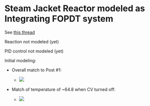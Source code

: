 # Steam Jacket Reactor modeled as Integrating FOPDT system

See [this thread](https://www.plctalk.net/threads/pid-tuning-for-high-order-lag-system.145422/)

Reaction not modeled (yet)

PID control not modeled (yet)

Initial modeling:

* Overall match to Post #1:

  * ![](https://github.com/drbitboy/PLC_steamjacketreactor/edit/master/zzImages/steamjacketreactor.png)

* Match of temperature of ~64.8 when CV turned off:

  * ![](https://github.com/drbitboy/PLC_steamjacketreactor/edit/master/zzImages/steamjacketreactor.png )
